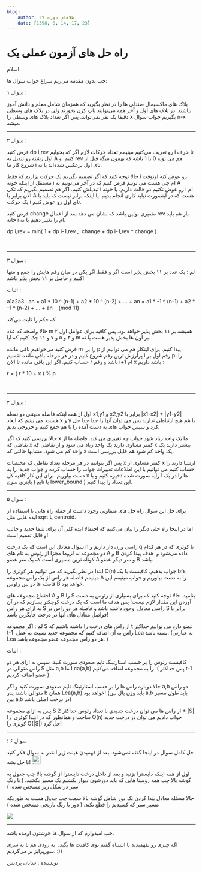 ```yaml
---
blog:
    author: طلاهای دوره ۲۹
    date: [1398, 8, 14, 17, 23]
---
```

# راه حل های آزمون عملی یک

<div class="cnt">
<p>سلام!</p>
<p>خب بدون مقدمه می‌ریم سراغ جواب سوال ها:</p>

<p>سوال ۱ :‌</p>

<p>بلاک های ماکسیمال صندلی ها را در نظر بگیرید که همزمان شامل معلم و دانش آموز نباشند. در بلاک های اول و آخر همه می‌توانند پاپ کرن بخورند ولی در بلاک های وسطی دقیقا یک نفر نمی‌تواند. پس اگر تعداد بلاک های وسطی را x بگیریم جواب سوال n-x میشه.</p>

<hr/>

<p>سوال ۲ :</p>

<p>فرض کنید dp i,rev رو تعریف می‌کنیم مینیمم تعداد حرکات لازم اگر که بخوایم i تا حرف اول رشته رو تبدیل به A کنیم. و rev هم می تونه 0 یا 1 باشه که بهمون میگه قبل از شروع کار ما i تای اول برعکس شده‌اند یا نه.</p>
<p>حالا توجه کنید که اگر تصمیم بگیریم یک حرکت بزاریم که فقط i رو عوض کنه اونوقت مستقل از اینکه خونه i ام چی هست می تونیم فرض کنیم که در آخر می‌تونیم به A تبدیلش کنیم. اگر هم تصمیم بگیریم که تکی i رو عوض نکنیم دو حالت داریم. یا خونه i ام الان برابر با A هست که در اینصورت نباید کاری انجام بدیم. یا اینکه برابر نیست که باید با یک حرکت i تای اول رو عوض کنیم.</p>
<p>فرض کتید change متغیری بولین باشد که نشان می دهد بعد از اعمال rev باز هم باید خانه i ام را تغییر دهیم یا نه.</p>
<p dir="ltr">dp i,rev = min( 1 + dp i-1,rev ,  change + dp i-1,rev ^ change )</p>
<p dir="ltr"> </p>
<hr/>

<p>سوال ۳ :</p>

<p>لم : یک عدد بر ۱۱ بخش پذیر است اگر و فقط اگر یکی در میان رقم هایش را جمع و منها کنیم و حاصل بر ۱۱ بخش پذیر باشد!</p>

<p>اثبات :</p>
<p dir="ltr">a1a2a3...an = a1 * 10 ^ (n-1) + a2 * 10 ^ (n-2) + ... + an = a1 * -1 ^ (n-1) + a2 * -1 ^ (n-2) + ... + an    (mod 11)</p>
<p>که حکم را ثابت می‌کند.</p>

<p>حالا واضحه که عدد m همیشه بر ۱۱ بخش پذیر خواهد بود. پس کافیه برای عوامل اول ۲ و ۳ و ۵ و ۷ و ۱۱ چک کنیم که آیا m بر اون ها بخش پذیر هست یا نه.</p>
<p>فرض کنید می‌خواهیم باقی مانده m  را بر p پیدا کنیم. برای اینکار هم می توانیم از پرارزش ترین رقم شروع کنیم و در هر مرحله باقی مانده تقسیم i رقم اول بر p  را حساب کنیم. اگر این باقی مانده تا الان r باشد و رقم i+1 ام x باشد داریم :</p>
<p dir="ltr">r = ( r * 10 + x ) % p</p>
<p dir="ltr"> </p>
<hr/>

<p>سوال ۴ :</p>

<p>اول از همه اینکه فاصله منهتنی دو نقطه x1,y1 و x2,y2 برابر با |x1-x2| + |y1-y2| هست. می بینیم که ابعاد x و y با هم هیچ ارتباطی ندارند پس می توان آنها را جدا جدا حل کرد و سپس جواب های به دست آمده را با هم جمع کنیم و خروجی بدیم.</p>
<p>حالا بررسی کنید که اگر x ما یک واحد زیاد شود جواب چه تغییری می کند. فاصله ما از نقاطی که x کمتر مساوی دارند یک واحد زیاد می شود و از نقاطی که x بیشتر دارند یک واحد کم می شود. مشابها حالتی که x یک واحد کم شود هم قابل بررسی است.</p>
<p>پس اگر بتوانیم در هر مرحله تعداد نقاطی که مختصات x کمتر مساوی از x ارشیا دارند را حساب کنیم می توانیم با این اطلاعات تغییرات جواب را حساب کرده و جواب جدید  را به دست بیاوریم. برای این کار کافیه کل x ها را در یک آ رایه سورت شده ذخیره کنیم و با باینری سرچ ( یا تابع lower_bound ) این تعداد را پیدا کنیم.</p>

<hr/>

<p>سوال ۵ :</p>

<p>برای حل این سوال راه حل های متفاوتی وجود داشت از جمله راه هایی با استفاده از ایده هایی مثل sqrt یا centroid.</p>
<p>اما در اینجا راه حلی دیگر را بیان می‌کنیم که احتمالا ایده کلی آن برای شما جدید و جالب و قابل تعمیم است!</p>
<p>سوال معادل این است که یک درخت n راسی وزن دار داریم و q تا کوئری که در هر کدام دو مجموعه نه لزوما مجزا از رئوس به نام های A و B داده می‌شود و  هدف پیدا کردن کوتاه ترین مسیری است که یک سر عضو A و سر دیگر عضو B باشد.</p>
<p>ابتدا در نظر بگیرید که می توانیم هر کوئری را O(n) جواب بدهیم. کافیست با یک bfs مینیمم فاصله هر راس از یک راس مجموعه A را به دست بیاوریم و جواب مینیمم این فاصله ها در بین رئوس B خواهد بود.</p>
<p>اجتماع مجموعه های A و B را S بنامید. حالا توجه کنید که برای بسیاری از رئوس به دست آوردن این مقدار لازم نیست! پس هدف ما است که یک درخت کوچکتر بسازیم که در آن به ازای هر راس S راسی معادل  وجود داشته باشد و فاصله هر دو راس در S برابر با فواصل معادل های آنها در درخت جایگزین باشد!</p>

<p>لم : اگر مچموعه S از راس های درخت را داشته باشیم که t عضو دارد می توانیم حداکثر t-1  راس به آن اضافه کنیم که مجموعه جدید نسبت به عمل Lca بسته باشد. (به عبارتی Lca هر دو راس مجموعه عضو مجموعه باشد.‌ )</p>
<p>اثبات :</p>
<p>کافیست رئوس را بر حسب استارتینگ تایم صعودی سورت کنید. سپس به ازای هر دو راس متوالی در S مثل a,b ما Lca(a,b) را به مجموعه اضافه می‌کنیم. ( پس حداکثر t-1 عضو اضافه کردیم )</p>
<p>حالا دوباره راس ها را بر حسب استارتینگ تایم صعودی سورت کنید و اگر a,b دو راس متوالی باشند پدر b همان Lca(a,b) خواهد بود! (باید وزن یال بین a,b باید طول مسیر بین a,b در درخت اصلی باشد)</p>

<p>پس به ازای مجموعه S از راس ها می توان درخت جدیدی با تعداد رئوس حداکثر 2 * |S| ساخت و همانطور که در ابتدا کوئری  را O(n) جواب دادیم می توان در درخت جدید کوئری را O(|S|) حل کرد!</p>

<hr/>

<p>سوال ۶ ؛</p>

<p>حل کامل سوال در اینجا گفته نمی‌شود. بعد از فهمیدن هینت زیر انقدر به سوال فکر کنید تا حل بشه! <img alt="laugh" height="23" src="http://blog.ir/media/script/ckeditor/4.12.1/plugins/smiley/images/teeth_smile.png" title="laugh" width="23"/></p>

<p>اول از همه اینکه دایسترا بزنید و بعد از داخل درخت دایسترا از گوشه بالا چپ جدول به گوشه بالا چپ همه روستا هایی که باید دورشون دیوار بکشیم یک مسیر بکشید. ( با رنگ سبز در شکل زیر مشخص شده. )</p>
<p>حالا مسئله معادل پیدا کردن یک دور شامل گوشه بالا سمت چپ جدول هست به طوریکه مسیر سبز که کشیدیم را قطع نکند. ( دور با رنگ نارنجی مشخص شده )</p>

<p><a href="//bayanbox.ir/info/6716592325092842400/20191105-224835" target="_blank"><img src="//bayanbox.ir/preview/6716592325092842400/20191105-224835.jpg" referrerpolicy="no-referrer"/></a></p>

<hr/>

<p>خب امیدوارم که از سوال ها خوشتون اومده باشه.</p>
<p>اگه چیزی رو نفهمیدید یا اشتباه گفتم توی کامنت ها بگید.  به زودی هم با یه سری سورپرایز بر می‌گردیم. :))</p>

<p>نویسنده : شایان پردیس</p>
</div>
